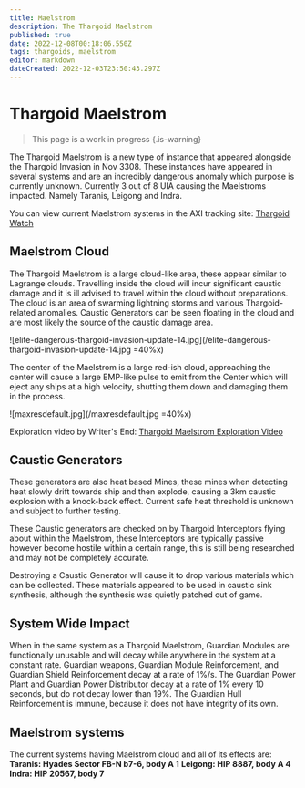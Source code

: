 ```yaml
---
title: Maelstrom
description: The Thargoid Maelstrom
published: true
date: 2022-12-08T00:18:06.550Z
tags: thargoids, maelstrom
editor: markdown
dateCreated: 2022-12-03T23:50:43.297Z
---
```


# Thargoid Maelstrom

> This page is a work in progress
{.is-warning}

The Thargoid Maelstrom is a new type of instance that appeared alongside the Thargoid Invasion in Nov 3308. These instances have appeared in several systems and are an incredibly dangerous anomaly which purpose is currently unknown. Currently 3 out of 8 UIA causing the Maelstroms impacted. Namely Taranis, Leigong and Indra.

You can view current Maelstrom systems in the AXI tracking site: [Thargoid Watch](https://www.antixenoinitiative.com/watch)

## Maelstrom Cloud
The Thargoid Maelstrom is a large cloud-like area, these appear similar to Lagrange clouds. Travelling inside the cloud will incur significant caustic damage and it is ill advised to travel within the cloud without preparations. The cloud is an area of swarming lightning storms and various Thargoid-related anomalies. Caustic Generators can be seen floating in the cloud and are most likely the source of the caustic damage area. 

![elite-dangerous-thargoid-invasion-update-14.jpg](/elite-dangerous-thargoid-invasion-update-14.jpg =40%x)

The center of the Maelstrom is a large red-ish cloud, approaching the center will cause a large EMP-like pulse to emit from the Center which will eject any ships at a high velocity, shutting them down and damaging them in the process.


![maxresdefault.jpg](/maxresdefault.jpg =40%x)

Exploration video by Writer's End: [Thargoid Maelstrom Exploration Video](https://youtu.be/3NqAGO6oX_Q)

## Caustic Generators

These generators are also heat based Mines, these mines when detecting heat slowly drift towards ship and then explode, causing a 3km caustic explosion with a knock-back effect. Current safe heat threshold is unknown and subject to further testing.

These Caustic generators are checked on by Thargoid Interceptors flying about within the Maelstrom, these Interceptors are typically passive however become hostile within a certain range, this is still being researched and may not be completely accurate.

Destroying a Caustic Generator will cause it to drop various materials which can be collected. These materials appeared to be used in caustic sink synthesis, although the synthesis was quietly patched out of game.

## System Wide Impact
When in the same system as a Thargoid Maelstrom, Guardian Modules are functionally unusable and will decay while anywhere in the system at a constant rate.
Guardian weapons, Guardian Module Reinforcement, and Guardian Shield Reinforcement decay at a rate of 1%/s.
The Guardian Power Plant and Guardian Power Distributor decay at a rate of 1% every 10 seconds, but do not decay lower than 19%.
The Guardian Hull Reinforcement is immune, because it does not have integrity of its own.

## Maelstrom systems
The current systems having Maelstrom cloud and all of its effects are:
**Taranis: Hyades Sector FB-N b7-6, body A 1**
**Leigong: HIP 8887, body A 4**
**Indra: HIP 20567, body 7**